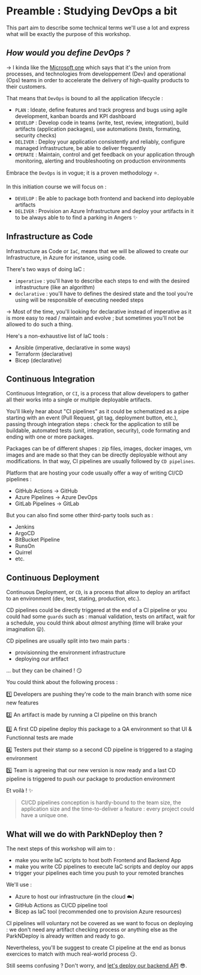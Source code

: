 # Preamble : Studying DevOps a bit

This part aim to describe some technical terms we'll use a lot and express what will be exactly the purpose of this workshop.

## ***How would you define DevOps ?***

&rarr; I kinda like the [Microsoft one](https://azure.microsoft.com/resources/cloud-computing-dictionary/what-is-devops) which says that it's the union from processes, and technologies from developpement (Dev) and operational (Ops) teams in order to accelerate the delivery of high-quality products to their customers.

That means that `DevOps` is bound to all the application lifecycle : 
- `PLAN` : Ideate, define features and track progress and bugs using agile development, kanban boards and KPI dashboard
- `DEVELOP` : Develop code in teams (write, test, review, integration), build artifacts (application packages), use automations (tests, formating, security checks)
- `DELIVER` : Deploy your application consistently and reliably, configure managed infrastructure, be able to deliver frequently
- `OPERATE` : Maintain, control and get feedback on your application through monitoring, alerting and troubleshooting on production environments

Embrace the `DevOps` is in vogue; it is a proven methodology :star:.

In this initiation course we will focus on :
- `DEVELOP` : Be able to package both frontend and backend into deployable artifacts
- `DELIVER` : Provision an Azure Infrastructure and deploy your artifacts in it to be always able to to find a parking in Angers :sparkles:


## Infrastructure as Code

Infrastructure as Code or  `IaC`, means that we will be allowed to create our Infrastructure, in Azure for instance, using code.

There's two ways of doing IaC :
- `imperative` : you'll have to describe each steps to end with the desired infrastructure (like an algorithm)
- `declarative` : you'll have to defines the desired state and the tool you're using will be responsible of executing needed steps

&rarr; Most of the time, you'll looking for declarative instead of imperative as it is more easy to read / maintain and evolve ; but sometimes you'll not be allowed to do such a thing.

Here's a non-exhaustive list of IaC tools :
- Ansible (imperative, declarative in some ways)
- Terraform (declarative)
- Bicep (declarative)

## Continuous Integration

Continuous Integration, or `CI`, is a process that allow developers to gather all their works into a single or multiple deployable artifacts.

You'll likely hear about "CI pipelines" as it could be schematized as a pipe starting with an event (Pull Request, git tag, deployment button, etc.), passing through integration steps : check for the application to still be buildable, automated tests (unit, integration, security), code formating and ending with one or more packages.

Packages can be of different shapes : zip files, images, docker images, vm images and are made so that they can be directly deployable without any modifications. In that way, CI pipelines are usually followed by `CD pipelines`.

Platform that are hosting your code usually offer a way of writing CI/CD pipelines :
- GitHub Actions &rarr; GitHub
- Azure Pipelines &rarr; Azure DevOps
- GitLab Pipelines &rarr; GitLab

But you can also find some other third-party tools such as : 
- Jenkins
- ArgoCD
- BitBucket Pipeline
- RunsOn
- Quirrel
- etc.

## Continuous Deployment

Continuous Deployment, or `CD`, is a process that allow to deploy an artifact to an environment (dev, test, stating, production, etc.).

CD pipelines could be directly triggered at the end of a CI pipeline or you could had some `guards` such as : manual validation, tests on artifact, wait for a schedule, you could think about *almost* anything (time will brake your imagination :stuck_out_tongue:).

CD pipelines are usually split into two main parts : 
- provisionning the environment infrastructure
- deploying our artifact

... but they can be chained ! :smirk:

You could think about the following process :

:one: Developers are pushing they're code to the main branch with some nice new features

:two: An artifact is made by running a CI pipeline on this branch

:three: A first CD pipeline deploy this package to a QA environment so that UI & Functionnal tests are made

:four: Testers put their stamp so a second CD pipeline is triggered to a staging environment

:five: Team is agreeing that our new version is now ready and a last CD pipeline is triggered to push our package to production environment 

Et voilà ! :sparkles:

> CI/CD pipelines conception is hardly-bound to the team size, the application size and the time-to-deliver a feature : every project could have a unique one.

## What will we do with ParkNDeploy then ?

The next steps of this workshop will aim to : 
- make you write IaC scripts to host both Frontend and Backend App
- make you write CD pipelines to execute IaC scripts and deploy our apps
- trigger your pipelines each time you push to your remoted branches

We'll use : 
- Azure to host our infrastructure (in the cloud :cloud:)
- GitHub Actions as CI/CD pipeline tool
- Bicep as IaC tool (recommended one to provision Azure resources)

CI pipelines will voluntary not be covered as we want to focus on deploying : we don't need any artifact checking process or anything else as the ParkNDeploy is already written and ready to go.

Nevertheless, you'll be suggest to create CI pipeline at the end as bonus exercices to match with much real-world process :smirk:.

Still seems confusing ? Don't worry, and [let's deploy our backend API](./step1_deploy_backend.md) :sunglasses:.